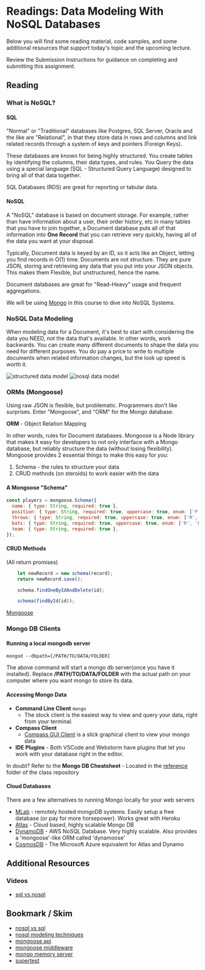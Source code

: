 # Readings: Data Modeling With NoSQL Databases

Below you will find some reading material, code samples, and some additional resources that support today's topic and the upcoming lecture.

Review the Submission Instructions for guidance on completing and submitting this assignment.

## Reading

### What is NoSQL?

#### SQL

"Normal" or "Traditional" databases like Postgres, SQL Server, Oracle and the like are "Relational", in that they store data in rows and columns and link related records through a system of keys and pointers (Foreign Keys).

These databases are known for being highly structured. You create tables by identifying the columns, their data types, and rules.  You Query the data using a special language (SQL - Structured Query Language) designed to bring all of that data together.

SQL Databases (RDS) are great for reporting or tabular data.

#### NoSQL

A "NoSQL" database is based on document storage. For example, rather than have information about a user, their order history, etc in many tables that you have to join together, a Document database puts all of that information into **One Record** that you can retrieve very quickly, having all of the data you want at your disposal.

Typically, Document data is keyed by an ID, so it acts like an Object, letting you find records in O(1) time.  Documents are not structure. They are pure JSON, storing and retrieving any data that you put into your JSON objects.  This makes them Flexible, but unstructured, hence the name.

Document databases are great for "Read-Heavy" usage and frequent aggregations.

We will be using [Mongo](https://www.mongodb.com) in this course to dive into NoSQL Systems.

### NoSQL Data Modeling

When modeling data for a Document, it's best to start with considering the data you NEED, not the data that's available. In other words, work backwards.  You can create many different documents to shape the data you need for different purposes.  You do pay a price to write to multiple documents when related information changes, but the look up speed is worth it.

![structured data model](assets/rdb.png)
![nosql data model](assets/nosql.png)

### ORMs (Mongoose)

Using raw JSON is flexible, but problematic.  Programmers don't like surprises.  Enter "Mongoose", and "ORM" for the Mongo database.

**ORM** - Object Relation Mapping

In other words, rules for Document databases. Mongoose is a Node library that makes it easy for developers to not only interface with a Mongo database, but reliably structure the data (without losing flexibility).  Mongoose provides 2 essential things to make this easy for you:

1. Schema - the rules to structure your data
1. CRUD methods (on steroids) to work easier with the data

#### A Mongoose "Schema"

```javascript
const players = mongoose.Schema({
  name: { type: String, required: true },
  position: { type: String, required: true, uppercase: true, enum: ['P', 'C', '1B', '2B', '3B', 'SS', 'LF', 'RF', 'CF'] },
  throws: { type: String, required: true, uppercase: true, enum: ['R', 'L'] },
  bats: { type: String, required: true, uppercase: true, enum: ['R', 'L'] },
  team: { type: String, required: true },
});
```

#### CRUD Methods

(All return promises)

```javascript
    let newRecord = new schema(record);
    return newRecord.save();

    schema.findOneByIdAndDelete(id);

    schema(findById(id));

```

[Mongoose](https://mongoosejs.com/docs/index.html)

### Mongo DB Clients

#### Running a local mongodb server

`mongod --dbpath=[/PATH/TO/DATA/FOLDER]`

The above command will start a mongo db server(once you have it installed). Replace **/PATH/TO/DATA/FOLDER** with the actual path on your computer where you want mongo to store its data.

#### Accessing Mongo Data

- **Command Line Client** `mongo`
  - The stock client is the easiest way to view and query your data, right from your terminal.
- **Compass Client**
  - [Compass GUI Client](https://www.mongodb.com/products/compass) is a slick graphical client to view your mongo data
- **IDE Plugins** - Both VSCode and Webstorm have plugins that let you work with your database right in the editor.

In doubt? Refer to the **Mongo DB Cheatsheet** - Located in the [reference](../reference) folder of the class repository

#### Cloud Databases

There are a few alternatives to running Mongo locally for your web servers

- [MLab](https://www.mlab.com/) - remotely hosted mongoDB systems.  Easily setup a free database (or pay for more horsepower). Works great with Heroku
- [Atlas](https://www.mongodb.com/cloud/atlas) - Cloud based, highly scalable Mongo DB
- [DynamoDB](https://aws.amazon.com/dynamodb/) - AWS NoSQL Database. Very highly scalable. Also provides a 'mongoose'-like ORM called 'dynamoose'
- [CosmosDB](https://cosmos.azure.com/) - The Microsoft Azure equivalent for Atlas and Dynamo

## Additional Resources

### Videos

- [sql vs nosql](https://www.youtube.com/watch?v=ZS_kXvOeQ5Y)

## Bookmark / Skim

- [nosql vs sql](https://www.thegeekstuff.com/2014/01/sql-vs-nosql-db/?utm_source=tuicool)
- [nosql modeling techniques](https://highlyscalable.wordpress.com/2012/03/01/nosql-data-modeling-techniques/)
- [mongoose api](https://mongoosejs.com/docs/api.html#Model)
- [mongoose middleware](https://mongoosejs.com/docs/middleware.html)
- [mongo memory server](https://www.npmjs.com/package/mongodb-memory-server)
- [supertest](https://github.com/visionmedia/supertest)
